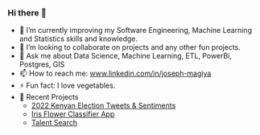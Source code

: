 ### Hi there 👋

<!-- - 🔭 I’m currently working on 100 Days of Python, Machine Learning & APIs. -->
- 🌱 I’m currently improving my Software Engineering, Machine Learning and Statistics skills and knowledge.
- 👯 I’m looking to collaborate on projects and any other fun projects.
- 💬 Ask me about Data Science, Machine Learning, ETL, PowerBi, Postgres, GIS
- 📫 How to reach me: www.linkedin.com/in/joseph-magiya
- ⚡ Fun fact: I love vegetables.
- 👷 Recent Projects 
     - [2022 Kenyan Election Tweets & Sentiments](https://electionke22.herokuapp.com/)
     - [Iris Flower Classifier App](https://iris-classifier--app.herokuapp.com/)
     - [Talent Search](https://talentsearch1.herokuapp.com/)

<!-- - 🤔 I’m looking for help with Mobile App Development -->
<!-- - 😄 Pronouns: He/His -->
